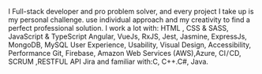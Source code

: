 I Full-stack developer and pro problem solver, and every project I take up is my personal challenge. use individual approach and my creativity to find a perfect professional solution.
I work a lot with:
HTML , CSS & SASS, JavaScript & TypeScript
Angular, VueJs, RxJS, Jest, Jasmine, ExpressJs, MongoDB, MySQL
User Experience, Usability, Visual Design, Accessibility, Performance
Git, Firebase, Amazon Web Services (AWS),Azure, CI / CD, SCRUM ,RESTFUL API
Jira
and familiar with:C, C++.C#, Java.
